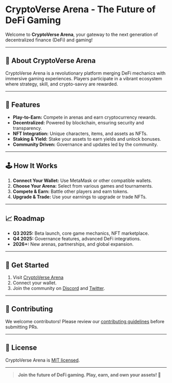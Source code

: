 # CryptoVerse Arena - The Future of DeFi Gaming

Welcome to **CryptoVerse Arena**, your gateway to the next generation of decentralized finance (DeFi) and gaming!

---

## 🌟 About CryptoVerse Arena

CryptoVerse Arena is a revolutionary platform merging DeFi mechanics with immersive gaming experiences. Players participate in a vibrant ecosystem where strategy, skill, and crypto-savvy are rewarded.

---

## 🚀 Features

- **Play-to-Earn:** Compete in arenas and earn cryptocurrency rewards.
- **Decentralized:** Powered by blockchain, ensuring security and transparency.
- **NFT Integration:** Unique characters, items, and assets as NFTs.
- **Staking & Yield:** Stake your assets to earn yields and unlock bonuses.
- **Community Driven:** Governance and updates led by the community.

---

## 🕹️ How It Works

1. **Connect Your Wallet:** Use MetaMask or other compatible wallets.
2. **Choose Your Arena:** Select from various games and tournaments.
3. **Compete & Earn:** Battle other players and earn tokens.
4. **Upgrade & Trade:** Use your earnings to upgrade or trade NFTs.

---

## 📈 Roadmap

- **Q3 2025:** Beta launch, core game mechanics, NFT marketplace.
- **Q4 2025:** Governance features, advanced DeFi integrations.
- **2026+:** New arenas, partnerships, and global expansion.

---

## 🔗 Get Started

1. Visit [CryptoVerse Arena](https://cryptoverse-arena.example.com)
2. Connect your wallet.
3. Join the community on [Discord](https://discord.gg/cryptoversearena) and [Twitter](https://twitter.com/cryptoversearena).

---

## 🤝 Contributing

We welcome contributors! Please review our [contributing guidelines](CONTRIBUTING.md) before submitting PRs.

---

## 📜 License

CryptoVerse Arena is [MIT licensed](LICENSE).

---

> **Join the future of DeFi gaming. Play, earn, and own your assets! 🌌**